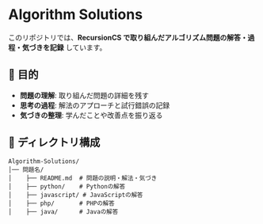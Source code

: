 # Algorithm Solutions

このリポジトリでは、**RecursionCS で取り組んだアルゴリズム問題の解答・過程・気づきを記録** しています。

## 📌 目的
- **問題の理解**: 取り組んだ問題の詳細を残す
- **思考の過程**: 解法のアプローチと試行錯誤の記録
- **気づきの整理**: 学んだことや改善点を振り返る

## 📂 ディレクトリ構成
```plaintext
Algorithm-Solutions/
│── 問題名/
│    ├── README.md  # 問題の説明・解法・気づき
│    ├── python/    # Pythonの解答
│    ├── javascript/ # JavaScriptの解答
│    ├── php/       # PHPの解答
│    ├── java/      # Javaの解答
